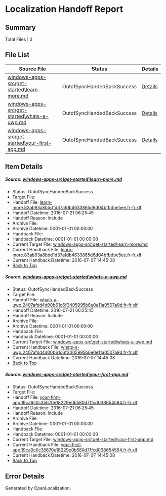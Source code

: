 # <a name='report-top'></a> Localization Handoff Report

## Summary
 Total Files | 3

## File List
 Source File | Status | Details 
 ----------- | ------ | ------- 
 [windows-apps-src\get-started\learn-more.md](https://github.com/Microsoft/windows-apps/blob/038feebd439a0e04636027a02773bb10db8a7c05/windows-apps-src/get-started/learn-more.md) | OutofSyncHandedBackSuccess | [Details](#3a4b129a752b05676b6b645379d33f45562da90f2676)
 [windows-apps-src\get-started\whats-a-uwp.md](https://github.com/Microsoft/windows-apps/blob/038feebd439a0e04636027a02773bb10db8a7c05/windows-apps-src/get-started/whats-a-uwp.md) | OutofSyncHandedBackSuccess | [Details](#75a43ebf05cd9f3c7094e7a599807e1e17ac39ef2680)
 [windows-apps-src\get-started\your-first-app.md](https://github.com/Microsoft/windows-apps/blob/289da3a39ebf448ec7bb0e0f27e5c38e1830717a/windows-apps-src/get-started/your-first-app.md) | OutofSyncHandedBackSuccess | [Details](#92de97844da4bcb6bffff77a8465b1ac998fd8942681)

## Item Details
##### <a name='3a4b129a752b05676b6b645379d33f45562da90f2676'></a> Source: [windows-apps-src\get-started\learn-more.md](https://github.com/Microsoft/windows-apps/blob/038feebd439a0e04636027a02773bb10db8a7c05/windows-apps-src/get-started/learn-more.md)
* Status: OutofSyncHandedBackSuccess
* Target File: 
* Handoff File: [learn-more.83ab93a8bbd1d37afdb4633865d6d04bfbdbe5ee.fr-fr.xlf](https://github.com/Microsoft/WDG.handoff/blob/42f0f645578253b21e8fe3a5b2a2a85c35a3684d/ol-handoff/Microsoft/windows-apps.fr-fr/master/learn-more.83ab93a8bbd1d37afdb4633865d6d04bfbdbe5ee.fr-fr.xlf)
* Handoff Datetime: 2016-07-21 06:25:45
* Handoff Reason: Include
* Archive File: 
* Archive Datetime: 0001-01-01 00:00:00
* Handback File: 
* Handback Datetime: 0001-01-01 00:00:00
* Current Target File: [windows-apps-src\get-started\learn-more.md](https://github.com/Microsoft/windows-apps.fr-fr/blob/21e351b9eceff534fa9f8e598bf3aea2dcfc9ad7/windows-apps-src/get-started/learn-more.md)
* Current Handback File: [learn-more.83ab93a8bbd1d37afdb4633865d6d04bfbdbe5ee.fr-fr.xlf](https://github.com/Microsoft/WDG.handback/blob/5b2abfb406ce8dd8bef8aeb8faad9fbbffefc797/ol-handback/Microsoft/windows-apps.fr-fr/master/learn-more.83ab93a8bbd1d37afdb4633865d6d04bfbdbe5ee.fr-fr.xlf)
* Current Handback Datetime: 2016-07-07 14:45:08
* [Back to Top](#report-top)

##### <a name='75a43ebf05cd9f3c7094e7a599807e1e17ac39ef2680'></a> Source: [windows-apps-src\get-started\whats-a-uwp.md](https://github.com/Microsoft/windows-apps/blob/038feebd439a0e04636027a02773bb10db8a7c05/windows-apps-src/get-started/whats-a-uwp.md)
* Status: OutofSyncHandedBackSuccess
* Target File: 
* Handoff File: [whats-a-uwp.2407afdd4d00b61c6f3405995b6e0e11a0507a9d.fr-fr.xlf](https://github.com/Microsoft/WDG.handoff/blob/42f0f645578253b21e8fe3a5b2a2a85c35a3684d/ol-handoff/Microsoft/windows-apps.fr-fr/master/whats-a-uwp.2407afdd4d00b61c6f3405995b6e0e11a0507a9d.fr-fr.xlf)
* Handoff Datetime: 2016-07-21 06:25:45
* Handoff Reason: Include
* Archive File: 
* Archive Datetime: 0001-01-01 00:00:00
* Handback File: 
* Handback Datetime: 0001-01-01 00:00:00
* Current Target File: [windows-apps-src\get-started\whats-a-uwp.md](https://github.com/Microsoft/windows-apps.fr-fr/blob/21e351b9eceff534fa9f8e598bf3aea2dcfc9ad7/windows-apps-src/get-started/whats-a-uwp.md)
* Current Handback File: [whats-a-uwp.2407afdd4d00b61c6f3405995b6e0e11a0507a9d.fr-fr.xlf](https://github.com/Microsoft/WDG.handback/blob/5b2abfb406ce8dd8bef8aeb8faad9fbbffefc797/ol-handback/Microsoft/windows-apps.fr-fr/master/whats-a-uwp.2407afdd4d00b61c6f3405995b6e0e11a0507a9d.fr-fr.xlf)
* Current Handback Datetime: 2016-07-07 14:45:08
* [Back to Top](#report-top)

##### <a name='92de97844da4bcb6bffff77a8465b1ac998fd8942681'></a> Source: [windows-apps-src\get-started\your-first-app.md](https://github.com/Microsoft/windows-apps/blob/289da3a39ebf448ec7bb0e0f27e5c38e1830717a/windows-apps-src/get-started/your-first-app.md)
* Status: OutofSyncHandedBackSuccess
* Target File: 
* Handoff File: [your-first-app.19ca9c0c35670e18229e0b580d71fcd038654594.fr-fr.xlf](https://github.com/Microsoft/WDG.handoff/blob/42f0f645578253b21e8fe3a5b2a2a85c35a3684d/ol-handoff/Microsoft/windows-apps.fr-fr/master/your-first-app.19ca9c0c35670e18229e0b580d71fcd038654594.fr-fr.xlf)
* Handoff Datetime: 2016-07-21 06:25:45
* Handoff Reason: Include
* Archive File: 
* Archive Datetime: 0001-01-01 00:00:00
* Handback File: 
* Handback Datetime: 0001-01-01 00:00:00
* Current Target File: [windows-apps-src\get-started\your-first-app.md](https://github.com/Microsoft/windows-apps.fr-fr/blob/21e351b9eceff534fa9f8e598bf3aea2dcfc9ad7/windows-apps-src/get-started/your-first-app.md)
* Current Handback File: [your-first-app.19ca9c0c35670e18229e0b580d71fcd038654594.fr-fr.xlf](https://github.com/Microsoft/WDG.handback/blob/5b2abfb406ce8dd8bef8aeb8faad9fbbffefc797/ol-handback/Microsoft/windows-apps.fr-fr/master/your-first-app.19ca9c0c35670e18229e0b580d71fcd038654594.fr-fr.xlf)
* Current Handback Datetime: 2016-07-07 14:45:08
* [Back to Top](#report-top)


## Error Details

Generated by OpenLocalization.
